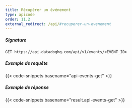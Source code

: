 ```yaml
---
title: Récupérer un événement
type: apicode
order: 11.2
external_redirect: /api/#recuperer-un-evenement
---
```


##### Signature
`GET https://api.datadoghq.com/api/v1/events/<EVENT_ID>`
##### Exemple de requête
{{< code-snippets basename="api-events-get" >}}
##### Exemple de réponse
{{< code-snippets basename="result.api-events-get" >}}

